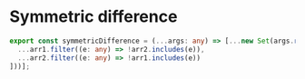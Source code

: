 # Symmetric difference
```typescript
export const symmetricDifference = (...args: any) => [...new Set(args.reduce((arr1: any, arr2: any) => [
  ...arr1.filter((e: any) => !arr2.includes(e)),
  ...arr2.filter((e: any) => !arr1.includes(e))
]))];
```

